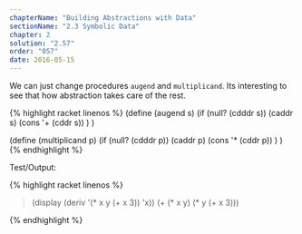```yaml
---
chapterName: "Building Abstractions with Data"
sectionName: "2.3 Symbolic Data"
chapter: 2
solution: "2.57"
order: "057"
date: 2016-05-15
---
```


We can just change procedures `augend` and `multiplicand`. Its interesting to see that how abstraction takes care of the rest.

{% highlight racket linenos %}
(define (augend s)
  (if (null? (cdddr s))
      (caddr s)
      (cons '+ (cddr s))
  )
)  

(define (multiplicand p)
  (if (null? (cdddr p))
      (caddr p)
      (cons '* (cddr p))
  )
)
{% endhighlight %}

Test/Output:

{% highlight racket linenos %}
> (display (deriv '(* x y (+ x 3)) 'x))
(+ (* x y) (* y (+ x 3)))
> 
{% endhighlight %}
 